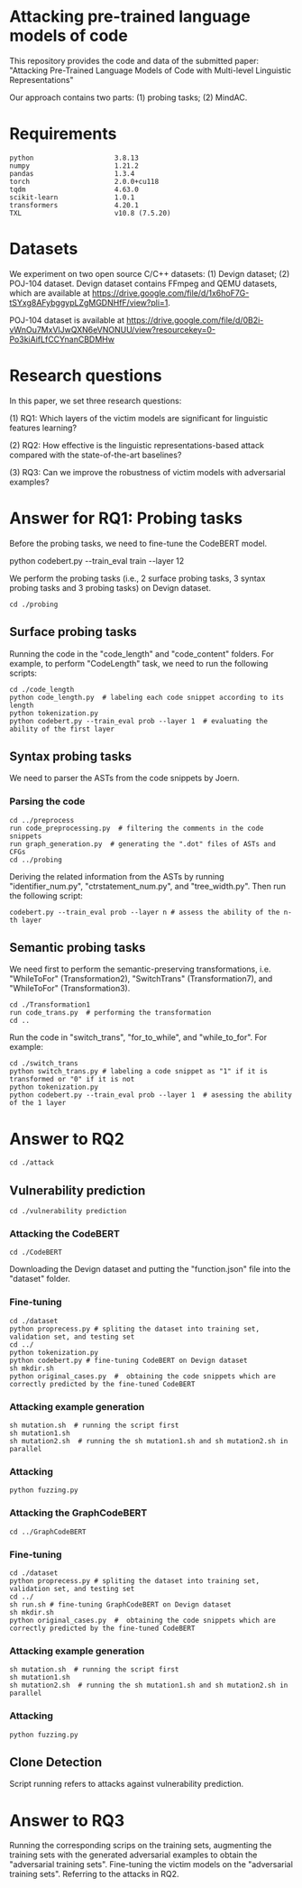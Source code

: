 # Attacking pre-trained language models of code
This repository provides the code and data of the submitted paper: "Attacking Pre-Trained Language Models of Code with Multi-level Linguistic Representations"

Our approach contains two parts: (1) probing tasks; (2) MindAC.

# Requirements
```
python                    3.8.13
numpy                     1.21.2
pandas                    1.3.4
torch                     2.0.0+cu118
tqdm                      4.63.0
scikit-learn              1.0.1
transformers              4.20.1
TXL                       v10.8 (7.5.20) 
```

# Datasets
We experiment on two open source C/C++ datasets: (1) Devign dataset; (2) POJ-104 dataset.
Devign dataset contains FFmpeg and QEMU datasets, which are available at https://drive.google.com/file/d/1x6hoF7G-tSYxg8AFybggypLZgMGDNHfF/view?pli=1.

POJ-104 dataset is available at https://drive.google.com/file/d/0B2i-vWnOu7MxVlJwQXN6eVNONUU/view?resourcekey=0-Po3kiAifLfCCYnanCBDMHw

# Research questions

In this paper, we set three research questions: 

(1) RQ1: Which layers of the victim models are significant for linguistic features learning?

(2) RQ2: How effective is the linguistic representations-based attack compared with the state-of-the-art baselines?

(3) RQ3: Can we improve the robustness of victim models with adversarial examples?

# Answer for RQ1: Probing tasks
Before the probing tasks, we need to fine-tune the CodeBERT model.

python codebert.py --train_eval train --layer 12

We perform the probing tasks (i.e., 2 surface probing tasks, 3 syntax probing tasks and 3 probing tasks) on Devign dataset.

```
cd ./probing
```

## Surface probing tasks
Running the code in the "code_length" and "code_content" folders. For example, to perform "CodeLength" task, we need to run the following scripts:

```
cd ./code_length
python code_length.py  # labeling each code snippet according to its length
python tokenization.py  
python codebert.py --train_eval prob --layer 1  # evaluating the ability of the first layer
```

## Syntax probing tasks
We need to parser the ASTs from the code snippets by Joern.

### Parsing the code
```
cd ../preprocess
run code_preprocessing.py  # filtering the comments in the code snippets
run graph_generation.py  # generating the ".dot" files of ASTs and CFGs
cd ../probing
```

Deriving the related information from the ASTs by running "identifier_num.py", "ctrstatement_num.py", and "tree_width.py". Then run the following script:

```
codebert.py --train_eval prob --layer n # assess the ability of the n-th layer
```

## Semantic probing tasks
We need first to perform the semantic-preserving transformations, i.e. "WhileToFor" (Transformation2), "SwitchTrans" (Transformation7), and "WhileToFor" (Transformation3). 

```
cd ./Transformation1
run code_trans.py  # performing the transformation
cd ..
```

Run the code in "switch_trans", "for_to_while", and "while_to_for". For example:

```
cd ./switch_trans
python switch_trans.py # labeling a code snippet as "1" if it is transformed or "0" if it is not
python tokenization.py
python codebert.py --train_eval prob --layer 1  # asessing the ability of the 1 layer
```

# Answer to RQ2
```
cd ./attack
```

## Vulnerability prediction
```
cd ./vulnerability prediction
```
### Attacking the CodeBERT
```
cd ./CodeBERT
```
Downloading the Devign dataset and putting the "function.json" file into the "dataset" folder.

### Fine-tuning
```
cd ./dataset
python proprecess.py # spliting the dataset into training set, validation set, and testing set
cd ../
python tokenization.py
python codebert.py # fine-tuning CodeBERT on Devign dataset
sh mkdir.sh
python original_cases.py  #  obtaining the code snippets which are correctly predicted by the fine-tuned CodeBERT
```
### Attacking example generation
```
sh mutation.sh  # running the script first
sh mutation1.sh
sh mutation2.sh  # running the sh mutation1.sh and sh mutation2.sh in parallel
```
### Attacking
```
python fuzzing.py
```

### Attacking the GraphCodeBERT
```
cd ../GraphCodeBERT
```

### Fine-tuning
```
cd ./dataset
python proprecess.py # spliting the dataset into training set, validation set, and testing set
cd ../
sh run.sh # fine-tuning GraphCodeBERT on Devign dataset
sh mkdir.sh
python original_cases.py  #  obtaining the code snippets which are correctly predicted by the fine-tuned CodeBERT
```
### Attacking example generation
```
sh mutation.sh  # running the script first
sh mutation1.sh
sh mutation2.sh  # running the sh mutation1.sh and sh mutation2.sh in parallel
```
### Attacking
```
python fuzzing.py
```

## Clone Detection
Script running refers to attacks against vulnerability prediction.

# Answer to RQ3
Running the corresponding scrips on the training sets, augmenting the training sets with the generated adversarial examples to obtain the "adversarial training sets". Fine-tuning the victim models on the "adversarial training sets". Referring to the attacks in RQ2.
